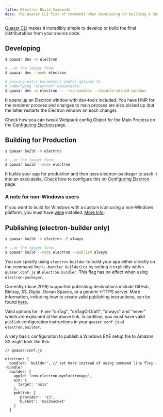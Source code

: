 ```yaml
---
title: Electron Build Commands
desc: The Quasar CLI list of commands when developing or building a desktop app.
---
```

[Quasar CLI](/start/quasar-cli) makes it incredibly simple to develop or build the final distributables from your source code.

## Developing
```bash
$ quasar dev -m electron

# ..or the longer form:
$ quasar dev --mode electron

# passing extra parameters and/or options to
# underlying "electron" executable:
$ quasar dev -m electron -- --no-sandbox --disable-setuid-sandbox
```

It opens up an Electron window with dev-tools included. You have HMR for the renderer process and changes to main process are also picked up (but the latter restarts the Electron window on each change).

Check how you can tweak Webpack config Object for the Main Process on the [Configuring Electron](/quasar-cli/developing-electron-apps/configuring-electron) page.

## Building for Production
```bash
$ quasar build -m electron

# ..or the longer form:
$ quasar build --mode electron
```

It builds your app for production and then uses electron-packager to pack it into an executable. Check how to configure this on [Configuring Electron](/quasar-cli/developing-electron-apps/configuring-electron) page.

### A note for non-Windows users
If you want to build for Windows with a custom icon using a non-Windows platform, you must have [wine](https://www.winehq.org/) installed. [More Info](https://github.com/electron-userland/electron-packager#building-windows-apps-from-non-windows-platforms).

## Publishing (electron-builder only)
```bash
$ quasar build -m electron -P always

# ..or the longer form:
$ quasar build --mode electron --publish always
```

You can specify using `electron-builder` to build your app either directly on the command line (`--bundler builder`) or by setting it explicitly within `quasar.conf.js` at `electron.bundler`. This flag has no effect when using `electron-packager`.

Currently (June 2019) supported publishing destinations include GitHub, Bintray, S3, Digital Ocean Spaces, or a generic HTTPS server. More information, including how to create valid publishing instructions, can be found [here](https://www.electron.build/configuration/publish).

Valid options for `-P` are "onTag", "onTagOrDraft", "always" and "never" which are explained at the above link. In addition, you must have valid `publish` configuration instructions in your `quasar.conf.js` at `electron.builder`.

A very basic configuration to publish a Windows EXE setup file to Amazon S3 might look like this:

```
// quasar.conf.js

electron: {
  bundler: 'builder', // set here instead of using command line flag --bundler
  builder: {
    appId: 'com.electron.myelectronapp',
    win: {
      target: 'nsis'
    },
    publish: {
      'provider': 's3',
      'bucket': 'myS3bucket'
    }
  }
```
